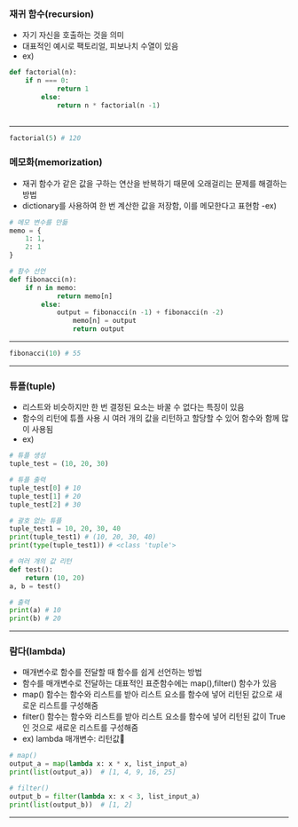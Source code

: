 ### 재귀 함수(recursion)
- 자기 자신을 호출하는 것을 의미
- 대표적인 예시로 팩토리얼, 피보나치 수열이 있음
- ex)
```python
def factorial(n):
	if n === 0:
	    	return 1
    	else: 
        	return n * factorial(n -1)
   
```
***
```python
factorial(5) # 120
```

### 메모화(memorization)
- 재귀 함수가 같은 값을 구하는 연산을 반복하기 때문에 오래걸리는 문제를 해결하는 방법
- dictionary를 사용하여 한 번 계산한 값을 저장함, 이를 메모한다고 표현함
-ex)
```python
# 메모 변수를 만듦
memo = {
	1: 1,
	2: 1
}

# 함수 선언
def fibonacci(n):
	if n in memo:
    		return memo[n]
        else:
        	output = fibonacci(n -1) + fibonacci(n -2)
            	memo[n] = output
                return output
```
***
```python
fibonacci(10) # 55
```

***

### 튜플(tuple) 
- 리스트와 비슷하지만 한 번 결정된 요소는 바꿀 수 없다는 특징이 있음
- 함수의 리턴에 튜플 사용 시 여러 개의 값을 리턴하고 할당할 수 있어 함수와 함께 많이 사용됨
- ex)
```python
# 튜플 생성 
tuple_test = (10, 20, 30)

# 튜플 출력
tuple_test[0] # 10
tuple_test[1] # 20
tuple_test[2] # 30

# 괄호 없는 튜플
tuple_test1 = 10, 20, 30, 40
print(tuple_test1) # (10, 20, 30, 40)
print(type(tuple_test1)) # <class 'tuple'>

# 여러 개의 값 리턴
def test():
	return (10, 20)
a, b = test()

# 출력
print(a) # 10
print(b) # 20
```
***

### 람다(lambda)
- 매개변수로 함수를 전달할 때 함수를 쉽게 선언하는 방법
- 함수를 매개변수로 전달하는 대표적인 표준함수에는 map(),filter() 함수가 있음
- map() 함수는 함수와 리스트를 받아 리스트 요소를 함수에 넣어 리턴된 값으로 새로운 리스트를 구성해줌
- filter() 함수는 함수와 리스트를 받아 리스트 요소를 함수에 넣어 리턴된 값이 True인 것으로 새로운 리스트를 구성해줌
- ex) lambda 매개변수: 리턴값
```python
# map()
output_a = map(lambda x: x * x, list_input_a)
print(list(output_a))  # [1, 4, 9, 16, 25]

# filter()
output_b = filter(lambda x: x < 3, list_input_a)
print(list(output_b))  # [1, 2]


```
***